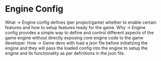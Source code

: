 # Engine Config

What -> Engine config defines (per project/game) whether to enable certain features and how to setup features ready for the game.
Why -> Engine config provides a simple way to define and control different aspects of the game engine without directly exposing core engine code to the game developer.
How -> Game devs with load a json file before initializing the engine and they will pass the loaded config into the engine to setup the engine and its functionality as per definitions in the json file.
